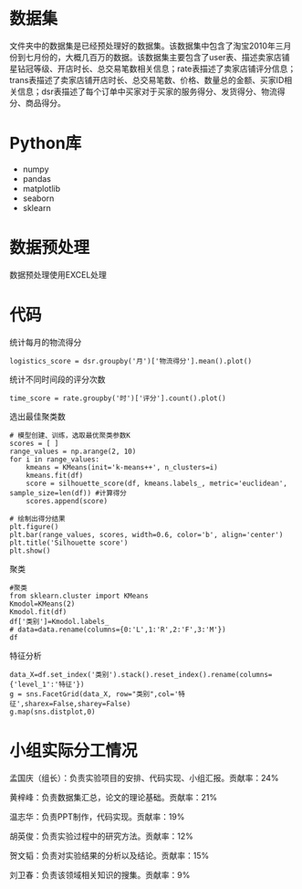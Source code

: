 # 数据集

   文件夹中的数据集是已经预处理好的数据集。该数据集中包含了淘宝2010年三月份到七月份的，大概几百万的数据。该数据集主要包含了user表、描述卖家店铺星钻冠等级、开店时长、总交易笔数相关信息；rate表描述了卖家店铺评分信息；trans表描述了卖家店铺开店时长、总交易笔数、价格、数量总的金额、买家ID相关信息；dsr表描述了每个订单中买家对于买家的服务得分、发货得分、物流得分、商品得分。

# Python库

- numpy
- pandas
- matplotlib
- seaborn
- sklearn

# 数据预处理

数据预处理使用EXCEL处理

# 代码

统计每月的物流得分

```
logistics_score = dsr.groupby('月')['物流得分'].mean().plot()
```

统计不同时间段的评分次数

```
time_score = rate.groupby('时')['评分'].count().plot()
```

选出最佳聚类数

```
# 模型创建、训练，选取最优聚类参数K
scores = [ ]
range_values = np.arange(2, 10)
for i in range_values:
    kmeans = KMeans(init='k-means++', n_clusters=i)
    kmeans.fit(df)
    score = silhouette_score(df, kmeans.labels_, metric='euclidean', sample_size=len(df)) #计算得分
    scores.append(score)
    
# 绘制出得分结果
plt.figure()
plt.bar(range_values, scores, width=0.6, color='b', align='center')
plt.title('Silhouette score')
plt.show()
```

聚类

```
#聚类
from sklearn.cluster import KMeans
Kmodol=KMeans(2)
Kmodol.fit(df)
df['类别']=Kmodol.labels_
# data=data.rename(columns={0:'L',1:'R',2:'F',3:'M'})
df
```

特征分析

```
data_X=df.set_index('类别').stack().reset_index().rename(columns={'level_1':'特征'})
g = sns.FacetGrid(data_X, row="类别",col='特征',sharex=False,sharey=False)
g.map(sns.distplot,0)
```

# 小组实际分工情况

孟国庆（组长）：负责实验项目的安排、代码实现、小组汇报。贡献率：24%

黄梓峰：负责数据集汇总，论文的理论基础。贡献率：21%

温志华：负责PPT制作，代码实现。贡献率：19%

胡英俊：负责实验过程中的研究方法。贡献率：12%

贺文韬：负责对实验结果的分析以及结论。贡献率：15%

刘卫春：负责该领域相关知识的搜集。贡献率：9%
